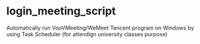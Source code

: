 # login_meeting_script
Automatically run VooVMeeting/WeMeet Tencent program on Windows by using Task Scheduler (for attendign university classes purpose)
